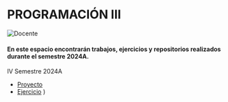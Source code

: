 # PROGRAMACIÓN III
![Docente](https://img.shields.io/badge/Docente-Julián_Quimbayo-%23FFC000.svg?style=for-the-badge&logo=Docente)


#### En este espacio encontrarán trabajos, ejercicios y repositorios realizados durante el semestre 2024A.

IV Semestre 2024A

* [Proyecto](ProyectoClientesApp-master)
* [Ejercicio](cajero)
)